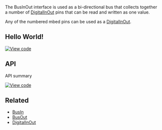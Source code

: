 The BusInOut interface is used as a bi-directional bus that collects together a number of [DigitalInOut](DigitalInOut) pins that can be read and written as one value.

Any of the numbered mbed pins can be used as a [DigitalInOut](DigitalInOut). 

## Hello World!

[![View code](https://www.mbed.com/embed/?url=https://developer.mbed.org/users/mbed_official/code/BusInOut_HelloWorld/)](https://developer.mbed.org/users/mbed_official/code/BusInOut_HelloWorld/file/075e57eccf3a/main.cpp) 

## API

API summary

[![View code](https://www.mbed.com/embed/?type=library)](https://developer.mbed.org/users/mbed_official/code/mbed/docs/tip/classmbed_1_1BusInOut.html) 

## Related

  * [BusIn](BusIn)
  * [BusOut](BusOut)
  * [DigitalInOut](DigitalInOut)

